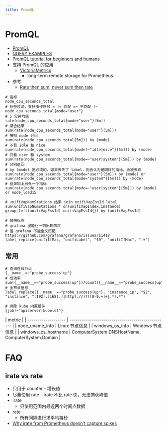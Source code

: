 ```yaml
---
title: PromQL
---
```


# PromQL

- [PromQL](https://prometheus.io/docs/prometheus/latest/querying/basics/)
- [QUERY EXAMPLES](https://prometheus.io/docs/prometheus/latest/querying/examples/)
- [PromQL tutorial for beginners and humans](https://medium.com/@valyala/9ab455142085)
- 支持 PromQL 的应用
  - [VictoriaMetrics](https://github.com/VictoriaMetrics/VictoriaMetrics)
    - long-term remote storage for Prometheus
- 参考
  - [Rate then sum, never sum then rate](https://www.robustperception.io/rate-then-sum-never-sum-then-rate)

```promql
# 指标
node_cpu_seconds_total
# 标签过滤，支持操作符号 = != 匹配 =~ 不匹配 !~
node_cpu_seconds_total{mode="user"}
# 5 分钟均值
rate(node_cpu_seconds_total{mode="user"}[5m])
# 聚合结果
sum(rate(node_cpu_seconds_total{mode="user"}[5m]))
# 按照 mode 分组
sum(rate(node_cpu_seconds_total[5m])) by (mode)
# 不看 idle 和 nice
sum(rate(node_cpu_seconds_total{mode!~"idle|nice"}[5m])) by (mode)
# 只看 user 和 system
sum(rate(node_cpu_seconds_total{mode=~"user|system"}[5m])) by (mode)
# 分别返回
# by (mode) 是必须的，如果丢失了 label，则会认为是同样的指标，会被丢弃
sum(rate(node_cpu_seconds_total{mode="user"}[5m])) by (mode) or sum(rate(node_cpu_seconds_total{mode="system"}[5m])) by (mode)
# 结果加上另外一个指标
sum(rate(node_cpu_seconds_total{mode=~"user|system"}[5m])) by (mode) or node_load15

# unifiVapNumStations 结果 join unifiVapEssId label
sum(unifiVapNumStations * on(unifiVapIndex,instance) group_left(unifiVapEssId) unifiVapEssId{}) by (unifiVapEssId)

# 替换标签
# grafana 里能让一列出现两次
# 但 grafana 不能全文匹配 https://github.com/grafana/grafana/issues/11418
label_replace(unifiIfMac, "unifiLabel", "$0", "unifiIfMac", ".+")
```

## 常用

```promql
# 查询在线节点
{__name__=~"probe_success|up"}
# 成功率
sum({__name__=~"probe_success|up"})/count({__name__=~"probe_success|up"})*100
# 全节点信息
label_replace({__name__=~"probe_success|up"}, "instance_ip", "$2", "instance", "(192[.]168[.]|http?://)?([0-9.+]+|.*).*")

# 排除 kube 内置组件
{job!~"apiserver|kubelet"}
```

| metric              |
| ------------------- | ------------------------------------------------- |
| node_uname_info     | Linux 节点信息                                    |
| windows_os_info     | Windows 节点信息                                  |
| windows_cs_hostname | ComputerSystem.DNSHostName, ComputerSystem.Domain |

# FAQ

## irate vs rate

- 只用于 counter - 增长值
- 尽量使用 rate - irate 不比 rate 快，无法捕获峰值
- irate
  - 只使用范围内最近两个时间点数据
- rate
  - 所有间隔进行求平均每秒
- [Why irate from Prometheus doesn't capture spikes](https://medium.com/@valyala/why-irate-from-prometheus-doesnt-capture-spikes-45f9896d7832)
